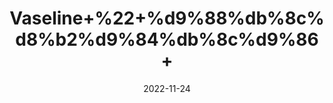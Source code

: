 ---
title: 'Vaseline+%22+%d9%88%db%8c%d8%b2%d9%84%db%8c%d9%86+'
date: '2022-11-24' 
metatag: '' 
inventory: '0' 
draft: false 
# meta description 
shortDescripton: 'Petroleum+Jelly%22+It+heals+minor+skin+scrapes+and+burns+and+moisturizes+your+face%2c+hands%2c+and+more.+'
description: 'Skin+Care+%d8%b3%da%a9%d9%86+%da%a9%d8%a6%db%8c%d8%b1'
longdescription: ''
tags: ''
brand: ''
subCategory: ''
unit: '250 ml-Pk'
sellCount: '0'
featured: False
# product Price
price: '150.0'
# Product Short Description
shortDescription: 'Petroleum+Jelly%22+It+heals+minor+skin+scrapes+and+burns+and+moisturizes+your+face%2c+hands%2c+and+more.+'
productID: '6764F412-2243-ED11-996A-005056B3A416'
type: 'products'
category: 'Skin+Care+%d8%b3%da%a9%d9%86+%da%a9%d8%a6%db%8c%d8%b1' 
thumnailproduct: 'https://eraconnect.blob.core.windows.net/product-images/aminsaddiquidawakhana/da0b1585-0222-4ffb-8906-03e9e7cbf33a.webp' 
images:
  - image: 'https://eraconnect.blob.core.windows.net/product-images/aminsaddiquidawakhana/da0b1585-0222-4ffb-8906-03e9e7cbf33a.webp'  
Variants:
---